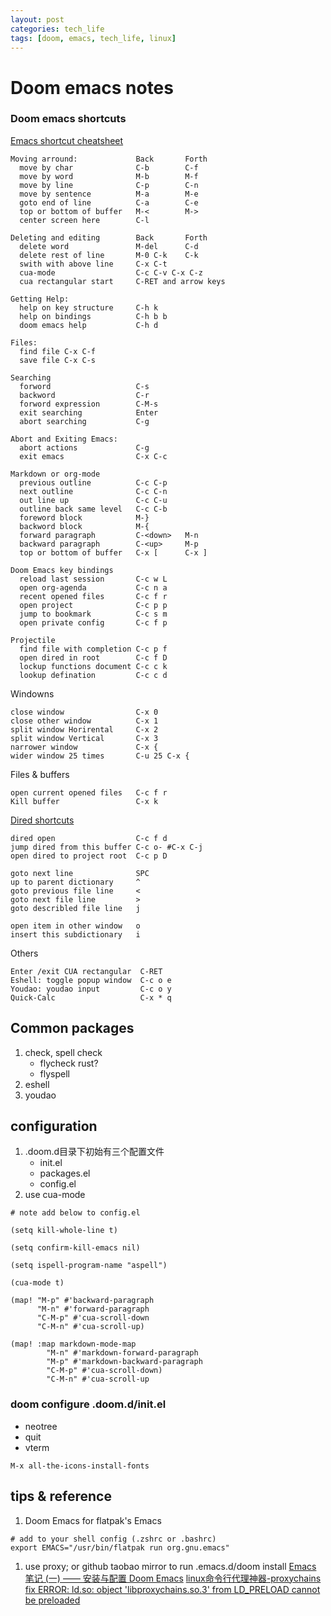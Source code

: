 ```yaml
---
layout: post
categories: tech_life
tags: [doom, emacs, tech_life, linux]
---
```


# Doom emacs notes

### Doom emacs shortcuts
[Emacs shortcut cheatsheet](https://courses.cs.washington.edu/courses/cse351/16wi/sections/1/Cheatsheet-emacs.pdf)

```
Moving arround:             Back       Forth
  move by char              C-b        C-f
  move by word              M-b        M-f              
  move by line              C-p        C-n
  move by sentence          M-a        M-e
  goto end of line          C-a        C-e
  top or bottom of buffer   M-<        M->
  center screen here        C-l 
                                        
Deleting and editing        Back       Forth  
  delete word               M-del      C-d
  delete rest of line       M-0 C-k    C-k
  swith with above line     C-x C-t
  cua-mode                  C-c C-v C-x C-z
  cua rectangular start     C-RET and arrow keys

Getting Help:
  help on key structure     C-h k
  help on bindings          C-h b b
  doom emacs help           C-h d
  
Files:
  find file C-x C-f
  save file C-x C-s

Searching
  forword                   C-s
  backword                  C-r
  forword expression        C-M-s
  exit searching            Enter
  abort searching           C-g
  
Abort and Exiting Emacs:
  abort actions             C-g
  exit emacs                C-x C-c 

Markdown or org-mode
  previous outline          C-c C-p 
  next outline              C-c C-n 
  out line up               C-c C-u 
  outline back same level   C-c C-b
  foreword block            M-}
  backword block            M-{
  forward paragraph         C-<down>   M-n 
  backward paragraph        C-<up>     M-p
  top or bottom of buffer   C-x [      C-x ]

Doom Emacs key bindings
  reload last session       C-c w L 
  open org-agenda           C-c n a 
  recent opened files       C-c f r 
  open project              C-c p p 
  jump to bookmark          C-c s m 
  open private config       C-c f p 
                                                
Projectile 
  find file with completion C-c p f 
  open dired in root        C-c f D
  lockup functions document C-c c k 
  lookup defination         C-c c d 
```

Windowns

```
close window                C-x 0
close other window          C-x 1
split window Horirental     C-x 2
split window Vertical       C-x 3
narrower window             C-x { 
wider window 25 times       C-u 25 C-x {
```

Files & buffers
```
open current opened files   C-c f r
Kill buffer                 C-x k
```

[Dired shortcuts](https://zhuanlan.zhihu.com/p/156907392)

```
dired open                  C-c f d  
jump dired from this buffer C-c o- #C-x C-j
open dired to project root  C-c p D

goto next line              SPC
up to parent dictionary     ^
goto previous file line     <
goto next file line         >
goto describled file line   j
                             
open item in other window   o
insert this subdictionary   i
```

Others

```
Enter /exit CUA rectangular  C-RET
Eshell: toggle popup window  C-c o e
Youdao: youdao input         C-c o y
Quick-Calc                   C-x * q
```

## Common packages
1. check, spell check
   - flycheck rust?
   - flyspell
1. eshell
1. youdao

## configuration
1. .doom.d目录下初始有三个配置文件
   - init.el
   - packages.el
   - config.el
1. use cua-mode

```
# note add below to config.el

(setq kill-whole-line t)

(setq confirm-kill-emacs nil)

(setq ispell-program-name "aspell")

(cua-mode t)

(map! "M-p" #'backward-paragraph
      "M-n" #'forward-paragraph
      "C-M-p" #'cua-scroll-down
      "C-M-n" #'cua-scroll-up)

(map! :map markdown-mode-map
        "M-n" #'markdown-forward-paragraph
        "M-p" #'markdown-backward-paragraph
        "C-M-p" #'cua-scroll-down)
        "C-M-n" #'cua-scroll-up

```

### doom configure .doom.d/init.el
   - neotree
   - quit
   - vterm

`M-x all-the-icons-install-fonts`

## tips & reference
1. Doom Emacs for flatpak's Emacs

```
# add to your shell config (.zshrc or .bashrc)
export EMACS="/usr/bin/flatpak run org.gnu.emacs"
```

1. use proxy; or github taobao mirror to run .emacs.d/doom install
[Emacs 笔记 (一) —— 安装与配置 Doom Emacs](https://shigaro.horg/2020/07/01/emacs-1/)
[linux命令行代理神器-proxychains](https://zhuanlan.zhihu.com/p/166375631)
[fix ERROR: ld.so: object 'libproxychains.so.3' from LD_PRELOAD cannot be preloaded](https://blog.csdn.net/think_ycx/article/details/108199296)
